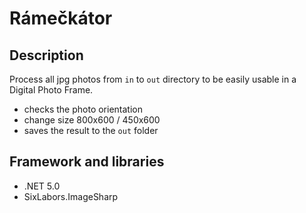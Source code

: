 # Rámečkátor

## Description

Process all jpg photos from `in` to `out` directory to be easily usable in a Digital Photo Frame.

- checks the photo orientation
- change size 800x600 / 450x600
- saves the result to the `out` folder

## Framework and libraries

- .NET 5.0
- SixLabors.ImageSharp
